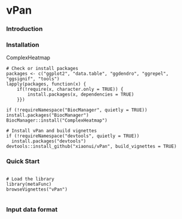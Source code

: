 # vPan



### Introduction



### Installation


ComplexHeatmap

```
# Check or install packages
packages <- c("ggplot2", "data.table", "ggdendro", "ggrepel", "ggsignif", "tools")
lapply(packages, function(x) {
	if(!require(x, character.only = TRUE)) {
		install.packages(x, dependencies = TRUE)
	}})
	
if (!requireNamespace("BiocManager", quietly = TRUE))
install.packages("BiocManager")
BiocManager::install("ComplexHeatmap")

# Install vPan and build vignettes
if (!requireNamespace("devtools", quietly = TRUE))
  install.packages("devtools")
devtools::install_github("xiaonui/vPan", build_vignettes = TRUE)

```

### Quick Start

```

# Load the library
library(metaFunc)
browseVignettes("vPan")


```

### Input data format


